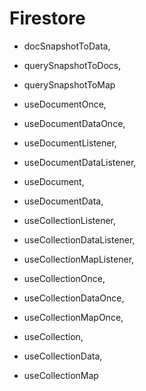 # Firestore
  - docSnapshotToData,
  - querySnapshotToDocs,
  - querySnapshotToMap

  - useDocumentOnce,
  - useDocumentDataOnce,
  - useDocumentListener,
  - useDocumentDataListener,
  - useDocument,
  - useDocumentData,

  - useCollectionListener,
  - useCollectionDataListener,
  - useCollectionMapListener,
  - useCollectionOnce,
  - useCollectionDataOnce,
  - useCollectionMapOnce,
  - useCollection,
  - useCollectionData,
  - useCollectionMap




